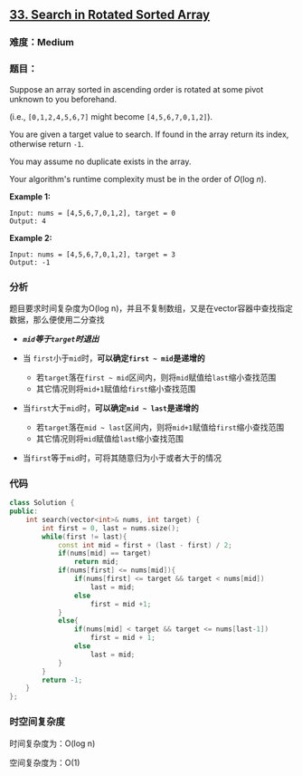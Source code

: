 ## [33. Search in Rotated Sorted Array](https://leetcode.com/problems/search-in-rotated-sorted-array/)

### 难度：**Medium** 

### 题目：

Suppose an array sorted in ascending order is rotated at some pivot unknown to you beforehand.

(i.e., `[0,1,2,4,5,6,7]` might become `[4,5,6,7,0,1,2]`).

You are given a target value to search. If found in the array return its index, otherwise return `-1`.

You may assume no duplicate exists in the array.

Your algorithm's runtime complexity must be in the order of *O*(log *n*).

**Example 1:**

```
Input: nums = [4,5,6,7,0,1,2], target = 0
Output: 4
```

**Example 2:**

```
Input: nums = [4,5,6,7,0,1,2], target = 3
Output: -1
```

### 分析

题目要求时间复杂度为O(log n)，并且不复制数组，又是在vector容器中查找指定数据，那么便使用二分查找

- ***`mid`等于`target`时退出***
- 当 `first`小于`mid`时，**可以确定`first ~ mid`是递增的**

  - 若`target`落在`first ~ mid`区间内，则将`mid`赋值给`last`缩小查找范围
  - 其它情况则将`mid+1`赋值给`first`缩小查找范围
- 当`first`大于`mid`时，**可以确定`mid ~ last`是递增的**
  - 若`target`落在`mid ~ last`区间内，则将`mid+1`赋值给`first`缩小查找范围
  - 其它情况则将`mid`赋值给`last`缩小查找范围
- 当`first`等于`mid`时，可将其随意归为小于或者大于的情况


### 代码
```C++
class Solution {
public:
    int search(vector<int>& nums, int target) {
        int first = 0, last = nums.size();
        while(first != last){
            const int mid = first + (last - first) / 2;
            if(nums[mid] == target)
                return mid;
            if(nums[first] <= nums[mid]){
                if(nums[first] <= target && target < nums[mid])
                    last = mid;
                else
                    first = mid +1;
            }
            else{
                if(nums[mid] < target && target <= nums[last-1])
                    first = mid + 1;
                else
                    last = mid;
            }
        }
        return -1;
    }
};
```

###  时空间复杂度

时间复杂度为：O(log n)

空间复杂度为：O(1)